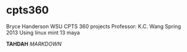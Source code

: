 cpts360
=======
Bryce Handerson
WSU CPTS 360 projects
Professor: K.C. Wang
Spring 2013
Using linux mint 13 maya

**TAHDAH**
*MARKDOWN*
